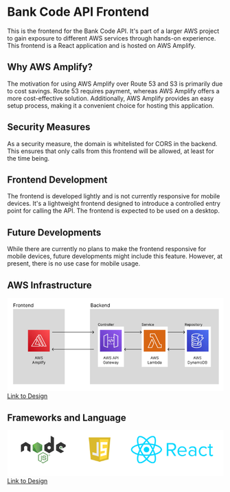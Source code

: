 # Bank Code API Frontend

This is the frontend for the Bank Code API. It's part of a larger AWS project to gain exposure to different AWS services through hands-on experience. This frontend is a React application and is hosted on AWS Amplify.

## Why AWS Amplify?

The motivation for using AWS Amplify over Route 53 and S3 is primarily due to cost savings. Route 53 requires payment, whereas AWS Amplify offers a more cost-effective solution. Additionally, AWS Amplify provides an easy setup process, making it a convenient choice for hosting this application.

## Security Measures

As a security measure, the domain is whitelisted for CORS in the backend. This ensures that only calls from this frontend will be allowed, at least for the time being.

## Frontend Development

The frontend is developed lightly and is not currently responsive for mobile devices. It's a lightweight frontend designed to introduce a controlled entry point for calling the API. The frontend is expected to be used on a desktop.

## Future Developments

While there are currently no plans to make the frontend responsive for mobile devices, future developments might include this feature. However, at present, there is no use case for mobile usage.

## AWS Infrastructure
![alt text](image.png)  
[Link to Design](https://www.figma.com/file/6mJuiHg02PaUauugLAe5jo/Untitled?type=design&node-id=0%3A1&mode=dev&t=MMf4z1UdkeQighjr-1)


## Frameworks and Language
![alt text](image-2.png)  
[Link to Design](https://www.figma.com/file/6mJuiHg02PaUauugLAe5jo/Untitled?type=design&node-id=0%3A1&mode=dev&t=MMf4z1UdkeQighjr-1)